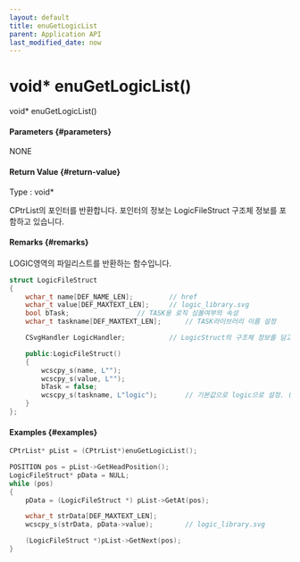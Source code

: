 ```yaml
---
layout: default
title: enuGetLogicList
parent: Application API
last_modified_date: now
---
```

# void\* enuGetLogicList\(\)

void\* enuGetLogicList\(\)

#### Parameters {#parameters}

NONE

#### Return Value {#return-value}

Type : void\*

CPtrList의 포인터를 반환합니다. 포인터의 정보는 LogicFileStruct 구조체 정보를 포함하고 있습니다.

#### Remarks {#remarks}

LOGIC영역의 파일리스트를 반환하는 함수입니다.

```cpp
struct LogicFileStruct
{
	wchar_t name[DEF_NAME_LEN];			// href
	wchar_t value[DEF_MAXTEXT_LEN];		// logic_library.svg
	bool bTask;					// TASK용 로직 심볼여부의 속성
	wchar_t taskname[DEF_MAXTEXT_LEN];		// TASK라이브러리 이름 설정

	CSvgHandler LogicHandler;			// LogicStruct의 구조체 정보를 담고있음.

	public:LogicFileStruct()				
	{
		wcscpy_s(name, L"");
		wcscpy_s(value, L"");
		bTask = false;
		wcscpy_s(taskname, L"logic");		// 기본값으로 logic으로 설정. (예약어) 외부라이브러리는 logic을 사용불가.
	}
};
```

#### Examples {#examples}

```cpp
CPtrList* pList = (CPtrList*)enuGetLogicList();

POSITION pos = pList->GetHeadPosition();
LogicFileStruct* pData = NULL;
while (pos)
{
    pData = (LogicFileStruct *) pList->GetAt(pos);

    wchar_t strData[DEF_MAXTEXT_LEN];
    wcscpy_s(strData, pData->value);        // logic_library.svg

    (LogicFileStruct *)pList->GetNext(pos);
}
```




